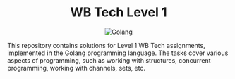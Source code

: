 <h1 align="center">WB Tech Level 1</h1>

<p align="center">
  <a href="https://golang.org/"><img alt="Golang" src="https://badgen.net/badge/language/Golang/blue"></a>
</p>

This repository contains solutions for Level 1 WB Tech assignments, implemented in the Golang programming language. The tasks cover various aspects of programming, such as working with structures, concurrent programming, working with channels, sets, etc.
